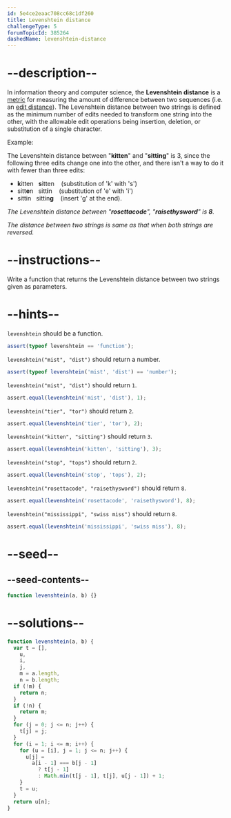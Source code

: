 ```yaml
---
id: 5e4ce2eaac708cc68c1df260
title: Levenshtein distance
challengeType: 5
forumTopicId: 385264
dashedName: levenshtein-distance
---
```


# --description--

In information theory and computer science, the **Levenshtein distance** is a [metric](<https://en.wikipedia.org/wiki/string metric>) for measuring the amount of difference between two sequences (i.e. an [edit distance](<https://en.wikipedia.org/wiki/edit distance>)). The Levenshtein distance between two strings is defined as the minimum number of edits needed to transform one string into the other, with the allowable edit operations being insertion, deletion, or substitution of a single character.

Example:

The Levenshtein distance between "**kitten**" and "**sitting**" is 3, since the following three edits change one into the other, and there isn't a way to do it with fewer than three edits:

<ul>
  <li><strong>k</strong>itten   <strong>s</strong>itten    (substitution of 'k' with 's')</li>
  <li>sitt<strong>e</strong>n   sitt<strong>i</strong>n    (substitution of 'e' with 'i')</li>
  <li>sittin   sittin<strong>g</strong>    (insert 'g' at the end).</li>
</ul>

_The Levenshtein distance between "**rosettacode**", "**raisethysword**" is **8**._

_The distance between two strings is same as that when both strings are reversed._

# --instructions--

Write a function that returns the Levenshtein distance between two strings given as parameters.

# --hints--

`levenshtein` should be a function.

```js
assert(typeof levenshtein == 'function');
```

`levenshtein("mist", "dist")` should return a number.

```js
assert(typeof levenshtein('mist', 'dist') == 'number');
```

`levenshtein("mist", "dist")` should return `1`.

```js
assert.equal(levenshtein('mist', 'dist'), 1);
```

`levenshtein("tier", "tor")` should return `2`.

```js
assert.equal(levenshtein('tier', 'tor'), 2);
```

`levenshtein("kitten", "sitting")` should return `3`.

```js
assert.equal(levenshtein('kitten', 'sitting'), 3);
```

`levenshtein("stop", "tops")` should return `2`.

```js
assert.equal(levenshtein('stop', 'tops'), 2);
```

`levenshtein("rosettacode", "raisethysword")` should return `8`.

```js
assert.equal(levenshtein('rosettacode', 'raisethysword'), 8);
```

`levenshtein("mississippi", "swiss miss")` should return `8`.

```js
assert.equal(levenshtein('mississippi', 'swiss miss'), 8);
```

# --seed--

## --seed-contents--

```js
function levenshtein(a, b) {}
```

# --solutions--

```js
function levenshtein(a, b) {
  var t = [],
    u,
    i,
    j,
    m = a.length,
    n = b.length;
  if (!m) {
    return n;
  }
  if (!n) {
    return m;
  }
  for (j = 0; j <= n; j++) {
    t[j] = j;
  }
  for (i = 1; i <= m; i++) {
    for (u = [i], j = 1; j <= n; j++) {
      u[j] =
        a[i - 1] === b[j - 1]
          ? t[j - 1]
          : Math.min(t[j - 1], t[j], u[j - 1]) + 1;
    }
    t = u;
  }
  return u[n];
}
```
